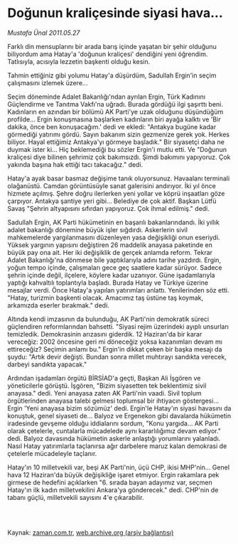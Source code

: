 # Doğunun kraliçesinde siyasi hava...

*Mustafa Ünal 2011.05.27*

<td class="columnist-detail">
<p>Farklı din mensuplarını bir arada barış içinde yaşatan bir şehir olduğunu biliyordum ama Hatay'a 'doğunun kraliçesi' dendiğini yeni öğrendim. Tatlısıyla, acısıyla lezzetin başkenti olduğu kesin.</p>
<p>
<div id="haberMetinDiv">
<p>Tahmin ettiğiniz gibi yolumu Hatay'a düşürdüm, Sadullah Ergin'in seçim çalışmasını izlemek üzere...
<p>Seçim döneminde Adalet Bakanlığı'ndan ayrılan Ergin, Türk Kadınını Güçlendirme ve Tanıtma Vakfı'na uğradı. Burada gördüğü ilgi şaşırttı beni. Kadınların en azından bir bölümü AK Parti'ye uzak olduğunu düşündüğüm profilde... Ergin konuşmasına başlarken kadınların biri ayağa kalktı ve 'Bir dakika, önce ben konuşacağım.' dedi ve ekledi: "Antakya bugüne kadar görmediği yatırımı gördü. Sayın bakanım sizin gezmenize gerek yok. Herkes biliyor. Hayal ettiğimiz Antakya'yı görmeye başladık." Bir siyasetçi daha ne duymak ister ki... Hiç beklemediği bu sözler Ergin'i mutlu etti. Ve "Doğunun kraliçesi diye bilinen şehrimiz çok bakımsızdı. Şimdi bakımını yapıyoruz. Çok yakında başına hak ettiği tacı takacağız." dedi.
<p>Hatay'a ayak basar basmaz değişime tanık oluyorsunuz. Havaalanı terminali olağanüstü. Camdan görüntüsüyle sanat galerisini andırıyor. İki yıl önce hizmete açılmış. Şehre doğru ilerlerken yeni yollar ve köprü inşaatları göze çarpıyor. Antakya şantiye yeri gibi... Belediye de çok aktif. Başkan Lütfü Savaş "Şehrin altyapısını sıfırdan yapıyoruz. Çok ihmal edilmiş." dedi.
<p>Sadullah Ergin, AK Parti hükümetinin en başarılı bakanlarındandı. İki yıllık adalet bakanlığı dönemine büyük işler sığdırdı. Askerlerin sivil mahkemelerde yargılanmasını düzenleyen yasa değişikliği onun eseriydi. Yüksek yargının yapısını değiştiren 26 maddelik anayasa paketinde en büyük pay ona ait. Her iki değişiklik de gerçek anlamda reform. Tekrar Adalet Bakanlığı'na dönmese bile yaptıklarıyla adını tarihe yazdırdı. Ergin, yoğun tempo içinde, çalışmaları gece geç saatlere kadar sürüyor. Sadece şehrin içinde değil, ilçelere, köylere kadar uzanıyor. Güne işadamlarıyla yaptığı kahvaltılı toplantıyla başladı. Burada Hatay ve Türkiye üzerine mesajlar verdi. Önce Hatay'a yapılan yatırımları anlattı. Yenilerinden söz etti. "Hatay, turizmin başkenti olacak. Amacımız taş üstüne taş koymak, arkamızda eserler bırakmak." dedi.
<p>Altında kendi imzasının da bulunduğu, AK Parti'nin demokratik süreci güçlendiren reformlarından bahsetti. "Siyasi rejim üzerindeki ayıplı unsurları temizledik. Demokrasinin arızasını giderdik. 12 Haziran'da bir karar vereceğiz: 2002 öncesine geri mi döneceğiz yoksa kazanımları devam mı ettireceğiz? Seçimin anlamı bu." Ergin'in dikkat çeken bir başka mesajı da şuydu: "Artık devir değişti. Bundan sonra millet muhtırayı sandıkta verecek, darbeyi sandıkta yapacak."
<p>Ardından işadamları örgütü BİRSİAD'a geçti, Başkan Ali İşgören ve yöneticilerle görüştü. İşgören, "Bizim siyasetten tek beklentimiz sivil anayasa." dedi. Yeni anayasa zaten AK Parti'nin vaadi. Sivil toplum örgütlerinden anayasa talebi gelmesi toplumsal bir ihtiyacın göstergesi... Ergin 'Yeni anayasa bizim sözümüz' dedi. Ergin'le Hatay'ın siyasi havasını da konuştuk, genel siyaseti de... Balyoz ve Ergenekon gibi davalarda hükümetin iradesinde gevşeme olduğu iddialarını sordum, "Konu yargıda... AK Parti olarak çetelerle, cuntalarla mücadelede aynı kararlılığımız devam ediyor." dedi. Balyoz davasında hükümetin askerle anlaştığı yorumlarını yalanladı. Nasıl Hatay yatırımlarla taçlanırsa ağır darbelere maruz kalan demokrasi de çetelerle mücadeleyle taçlanır.
<p>Hatay'ın 10 milletvekili var, beşi AK Parti'nin, üçü CHP, ikisi MHP'nin... Genel hava 12 Haziran'da büyük değişikliğe işaret etmiyor. Ergin rakamlara pek girmese de hedefini açıklarken "6. sırada bayan adayımız var, seçmen Hatay'ın ilk kadın milletvekilini Ankara'ya gönderecek." dedi. CHP'nin de tabanı güçlü, milletvekili sayısını 4'e çıkarabilir. </p></p></p></p></p></p></p></div>
</p>


<p><br>
		 </br></p></td>

Kaynak: [zaman.com.tr](http://zaman.com.tr/yazar.do?yazino=1139318), [web.archive.org (arşiv bağlantısı)](http://web.archive.org/web/20110804231848/http://www.zaman.com.tr:80/yazar.do?yazino=1139318)
